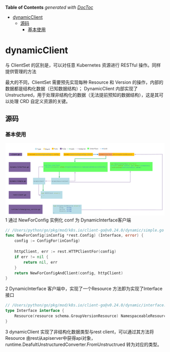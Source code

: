 <!-- START doctoc generated TOC please keep comment here to allow auto update -->
<!-- DON'T EDIT THIS SECTION, INSTEAD RE-RUN doctoc TO UPDATE -->
**Table of Contents**  *generated with [DocToc](https://github.com/thlorenz/doctoc)*

- [dynamicClient](#dynamicclient)
  - [源码](#%E6%BA%90%E7%A0%81)
    - [基本使用](#%E5%9F%BA%E6%9C%AC%E4%BD%BF%E7%94%A8)

<!-- END doctoc generated TOC please keep comment here to allow auto update -->

# dynamicClient


与 ClientSet 的区别是，可以对任意 Kubernetes 资源进行 RESTful 操作。同样提供管理的方法

最大的不同，ClientSet 需要预先实现每种 Resource 和 Version 的操作，内部的数据都是结构化数据（已知数据结构）；
DynamicClient 内部实现了 Unstructured，用于处理非结构化的数据（无法提前预知的数据结构），这是其可以处理 CRD 自定义资源的关键。


## 源码

### 基本使用
![](dynamic_client.png)
1 通过 NewForConfig 实例化 conf 为 DynamicInterface客户端

```go
// /Users/python/go/pkg/mod/k8s.io/client-go@v0.24.0/dynamic/simple.go
func NewForConfig(inConfig *rest.Config) (Interface, error) {
	config := ConfigFor(inConfig)

	httpClient, err := rest.HTTPClientFor(config)
	if err != nil {
		return nil, err
	}
	return NewForConfigAndClient(config, httpClient)
}
```


2 DynamicInterface 客户端中，实现了一个Resource 方法即为实现了Interface接口

```go
// /Users/python/go/pkg/mod/k8s.io/client-go@v0.24.0/dynamic/interface.go
type Interface interface {
	Resource(resource schema.GroupVersionResource) NamespaceableResourceInterface
}
```

3 dynamicClient 实现了非结构化数据类型与rest client，可以通过其方法将Resource 由rest从apiserver中获得api对象，runtime.DeafultUnstructuredConverter.FromUnstructrued 转为对应的类型。

